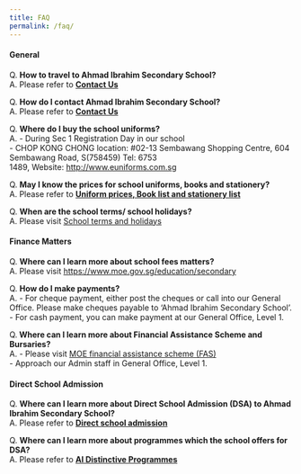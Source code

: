 ```yaml
---
title: FAQ
permalink: /faq/
---
```

<h4>General</h4>
<p>Q. <strong>How to travel to Ahmad Ibrahim Secondary School?<br /></strong>A. Please refer to <strong><a href="/contact-us" target="">Contact Us</a></strong></p>
<p>Q. <strong>How do I contact Ahmad Ibrahim Secondary School?<br /></strong>A. Please refer to <strong><a href="/contact-us" target="">Contact Us</a></strong></p>
<p>Q. <strong>Where do I buy the school uniforms?<br /></strong>A. - During Sec 1 Registration Day in our school<br />-&nbsp;CHOP KONG CHONG location:&nbsp;#02-13 Sembawang Shopping Centre,&nbsp;604 Sembawang Road, S(758459) Tel: 6753 1489,&nbsp;Website:&nbsp;<a href="http://www.euniforms.com.sg/" target="">http://www.euniforms.com.sg</a></p>
<p>Q. <strong>May I know the prices for school uniforms, books and stationery?</strong><br />A. Please refer to&nbsp;<a href="/partnerships/school-matters" target=""><strong>Uniform prices, Book list and stationery list</strong></a></p>
<p>Q. <strong>When are the school terms/ school holidays?<br /></strong>A. Please visit <a href="https://www.moe.gov.sg/education/school-terms-and-holidays">School terms and holidays</a></p>
<h4>Finance Matters</h4>
<p>Q. <strong>Where can I learn more about school fees matters?<br /></strong>A. Please visit <a href="https://www.moe.gov.sg/education/secondary" target="">https://www.moe.gov.sg/education/secondary</a></p>
<p>Q. <strong>How do I make payments?<br /></strong>A. - For cheque payment, either post the cheques or call into our General Office. Please make cheques payable to &lsquo;Ahmad Ibrahim Secondary School&rsquo;.<br />- For cash payment, you can make payment at our General Office, Level 1.</p>
<p>Q.<strong> Where can I learn more about Financial Assistance Scheme and Bursaries?<br /></strong>A. - Please visit <a href="https://www.moe.gov.sg/education/financial-assistance/moe-financial-assistance-scheme-(fas)" target="">MOE financial assistance scheme (FAS)</a><br />- Approach our Admin staff in General Office, Level 1.</p>
<div>
<h4>Direct School Admission</h4>
<p>Q. <strong>Where can I learn more about Direct School Admission (DSA) to Ahmad Ibrahim Secondary School?<br /></strong>A. Please refer to <strong><a href="/about-us/direct-school-admission">Direct school admission</a></strong></p>
<p>Q. <strong>Where can I learn more about programmes which the school offers for DSA?<br /></strong>A. Please refer to <strong><a href="/about-us/ai-distinctive-programmes/outdoor-learning-experience-ole" target="">AI Distinctive Programmes</a></strong></p>
